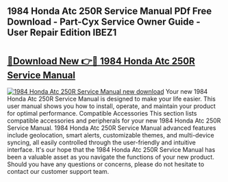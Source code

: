## 1984 Honda Atc 250R Service Manual PDf Free Download - Part-Cyx Service Owner Guide - User Repair Edition IBEZ1

# <h2><a href="http://bc39561.oget.top/?id=1984+Honda+Atc+250R+Service+Manual">🔗Download New 👉🔴 1984 Honda Atc 250R Service Manual</a></h2>

[![1984 Honda Atc 250R Service Manual new download](https://i.imgur.com/5g1atiW.png)](http://bc39561.oget.top/?id=1984+Honda+Atc+250R+Service+Manual)
Your new 1984 Honda Atc 250R Service Manual is designed to make your life easier. This user manual shows you how to install, operate, and maintain your product for optimal performance. Compatible Accessories This section lists compatible accessories and peripherals for your new 1984 Honda Atc 250R Service Manual. 1984 Honda Atc 250R Service Manual advanced features include geolocation, smart alerts, customizable themes, and multi-device syncing, all easily controlled through the user-friendly and intuitive interface. It's our hope that the 1984 Honda Atc 250R Service Manual has been a valuable asset as you navigate the functions of your new product. Should you have any questions or concerns, please do not hesitate to contact our customer support team.
